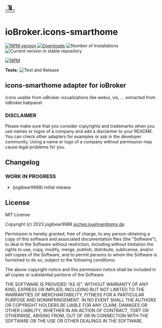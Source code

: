 ![Logo](admin/icons-smarthome.png)
# ioBroker.icons-smarthome

[![NPM version](https://img.shields.io/npm/v/iobroker.icons-smarthome.svg)](https://www.npmjs.com/package/iobroker.icons-smarthome)
[![Downloads](https://img.shields.io/npm/dm/iobroker.icons-smarthome.svg)](https://www.npmjs.com/package/iobroker.icons-smarthome)
![Number of Installations](https://iobroker.live/badges/icons-smarthome-installed.svg)
![Current version in stable repository](https://iobroker.live/badges/icons-smarthome-stable.svg)

[![NPM](https://nodei.co/npm/iobroker.icons-smarthome.png?downloads=true)](https://nodei.co/npm/iobroker.icons-smarthome/)

**Tests:** ![Test and Release](https://github.com/iobroker-community-adapters/ioBroker.icons-smarthome/workflows/Test%20and%20Release/badge.svg)

## icons-smarthome adapter for ioBroker

icons usable from ioBroker vizualizations like webui, vis, ...
extracted from ioBroker.habpanel

### DISCLAIMER

Please make sure that you consider copyrights and trademarks when you use names or logos of a company and add a disclaimer to your README.
You can check other adapters for examples or ask in the developer community. Using a name or logo of a company without permission may cause legal problems for you.

## Changelog
<!--
    Placeholder for the next version (at the beginning of the line):
    ### **WORK IN PROGRESS**
-->
### **WORK IN PROGRESS**
* (jogibear9988) initial release

## License
MIT License

Copyright (c) 2023 jogibear9988 <jochen.kuehner@gmx.de>

Permission is hereby granted, free of charge, to any person obtaining a copy
of this software and associated documentation files (the "Software"), to deal
in the Software without restriction, including without limitation the rights
to use, copy, modify, merge, publish, distribute, sublicense, and/or sell
copies of the Software, and to permit persons to whom the Software is
furnished to do so, subject to the following conditions:

The above copyright notice and this permission notice shall be included in all
copies or substantial portions of the Software.

THE SOFTWARE IS PROVIDED "AS IS", WITHOUT WARRANTY OF ANY KIND, EXPRESS OR
IMPLIED, INCLUDING BUT NOT LIMITED TO THE WARRANTIES OF MERCHANTABILITY,
FITNESS FOR A PARTICULAR PURPOSE AND NONINFRINGEMENT. IN NO EVENT SHALL THE
AUTHORS OR COPYRIGHT HOLDERS BE LIABLE FOR ANY CLAIM, DAMAGES OR OTHER
LIABILITY, WHETHER IN AN ACTION OF CONTRACT, TORT OR OTHERWISE, ARISING FROM,
OUT OF OR IN CONNECTION WITH THE SOFTWARE OR THE USE OR OTHER DEALINGS IN THE
SOFTWARE.